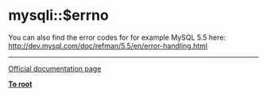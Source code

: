 # mysqli::$errno



You can also find the error codes for for example MySQL 5.5 here: http://dev.mysql.com/doc/refman/5.5/en/error-handling.html  

---

[Official documentation page](https://www.php.net/manual/en/mysqli.errno.php)

**[To root](/README.md)**